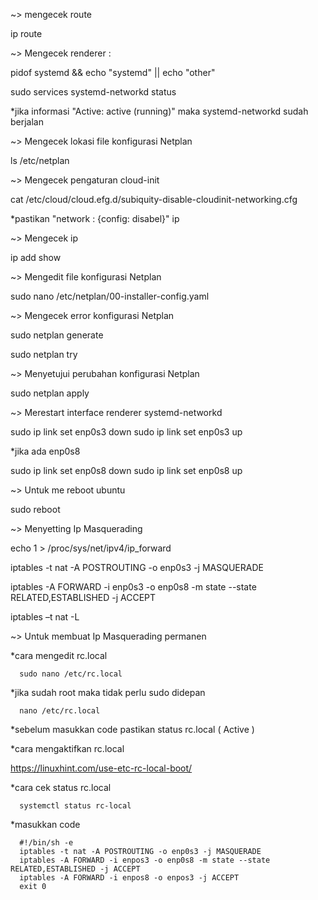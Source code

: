 ~> mengecek route

   ip route

~> Mengecek renderer :

   pidof systemd && echo "systemd" || echo "other"
 
   sudo services systemd-networkd status

*jika informasi "Active: active (running)" maka systemd-networkd sudah berjalan

~> Mengecek lokasi file konfigurasi Netplan

   ls /etc/netplan

~> Mengecek pengaturan cloud-init

   cat /etc/cloud/cloud.efg.d/subiquity-disable-cloudinit-networking.cfg

*pastikan "network : {config: disabel}" ip

~> Mengecek ip

   ip add show

~> Mengedit file konfigurasi Netplan

   sudo nano /etc/netplan/00-installer-config.yaml

~> Mengecek error konfigurasi Netplan

   sudo netplan generate

   sudo netplan try

~> Menyetujui perubahan konfigurasi Netplan

   sudo netplan apply

~> Merestart interface renderer systemd-networkd

   sudo ip link set enp0s3 down
   sudo ip link set enp0s3 up

*jika ada enp0s8 

   sudo ip link set enp0s8 down
   sudo ip link set enp0s8 up

~> Untuk me reboot ubuntu

   sudo reboot

~> Menyetting Ip Masquerading

  echo 1 > /proc/sys/net/ipv4/ip_forward

  iptables -t nat -A POSTROUTING -o enp0s3 -j MASQUERADE

  iptables -A FORWARD -i enp0s3 -o enp0s8 -m state --state RELATED,ESTABLISHED -j ACCEPT

  iptables –t nat -L 

~> Untuk membuat Ip Masquerading permanen

*cara mengedit rc.local

      sudo nano /etc/rc.local
      
*jika sudah root maka tidak perlu sudo didepan

      nano /etc/rc.local
  
*sebelum masukkan code pastikan status rc.local ( Active )

*cara mengaktifkan rc.local

https://linuxhint.com/use-etc-rc-local-boot/
  
*cara cek status rc.local
  
      systemctl status rc-local

*masukkan code

      #!/bin/sh -e
      iptables -t nat -A POSTROUTING -o enp0s3 -j MASQUERADE
      iptables -A FORWARD -i enpos3 -o enp0s8 -m state --state RELATED,ESTABLISHED -j ACCEPT
      iptables -A FORWARD -i enpos8 -o enpos3 -j ACCEPT
      exit 0
